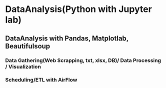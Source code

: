 # DataAnalysis(Python with Jupyter lab)
## DataAnalysis with Pandas, Matplotlab, Beautifulsoup
### Data Gathering(Web Scrapping, txt, xlsx, DB)/ Data Processing / Visualization
### Scheduling/ETL with AirFlow
